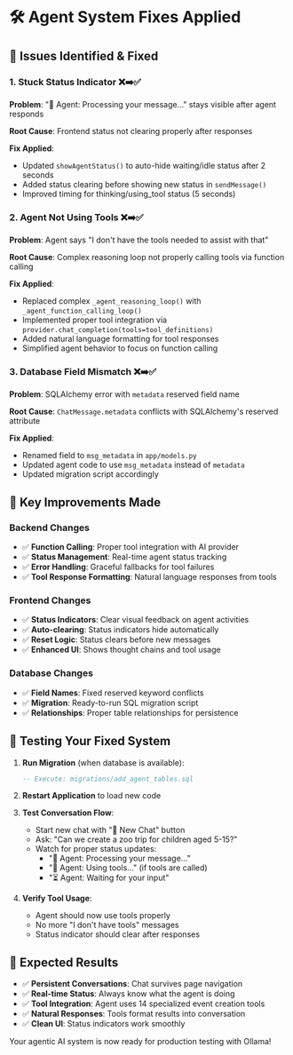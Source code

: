 # 🛠️ Agent System Fixes Applied

## 🚨 **Issues Identified & Fixed**

### 1. **Stuck Status Indicator** ❌➡️✅
**Problem**: "🤔 Agent: Processing your message..." stays visible after agent responds

**Root Cause**: Frontend status not clearing properly after responses

**Fix Applied**:
- Updated `showAgentStatus()` to auto-hide waiting/idle status after 2 seconds
- Added status clearing before showing new status in `sendMessage()`
- Improved timing for thinking/using_tool status (5 seconds)

### 2. **Agent Not Using Tools** ❌➡️✅
**Problem**: Agent says "I don't have the tools needed to assist with that"

**Root Cause**: Complex reasoning loop not properly calling tools via function calling

**Fix Applied**:
- Replaced complex `_agent_reasoning_loop()` with `_agent_function_calling_loop()`
- Implemented proper tool integration via `provider.chat_completion(tools=tool_definitions)`
- Added natural language formatting for tool responses
- Simplified agent behavior to focus on function calling

### 3. **Database Field Mismatch** ❌➡️✅
**Problem**: SQLAlchemy error with `metadata` reserved field name

**Root Cause**: `ChatMessage.metadata` conflicts with SQLAlchemy's reserved attribute

**Fix Applied**:
- Renamed field to `msg_metadata` in `app/models.py`
- Updated agent code to use `msg_metadata` instead of `metadata`
- Updated migration script accordingly

## 🎯 **Key Improvements Made**

### **Backend Changes**
- ✅ **Function Calling**: Proper tool integration with AI provider
- ✅ **Status Management**: Real-time agent status tracking
- ✅ **Error Handling**: Graceful fallbacks for tool failures
- ✅ **Tool Response Formatting**: Natural language responses from tools

### **Frontend Changes** 
- ✅ **Status Indicators**: Clear visual feedback on agent activities
- ✅ **Auto-clearing**: Status indicators hide automatically
- ✅ **Reset Logic**: Status clears before new messages
- ✅ **Enhanced UI**: Shows thought chains and tool usage

### **Database Changes**
- ✅ **Field Names**: Fixed reserved keyword conflicts
- ✅ **Migration**: Ready-to-run SQL migration script
- ✅ **Relationships**: Proper table relationships for persistence

## 🚀 **Testing Your Fixed System**

1. **Run Migration** (when database is available):
   ```sql
   -- Execute: migrations/add_agent_tables.sql
   ```

2. **Restart Application** to load new code

3. **Test Conversation Flow**:
   - Start new chat with "📝 New Chat" button
   - Ask: "Can we create a zoo trip for children aged 5-15?"
   - Watch for proper status updates:
     - "🤔 Agent: Processing your message..."
     - "🔧 Agent: Using tools..." (if tools are called)
     - "⏳ Agent: Waiting for your input"

4. **Verify Tool Usage**:
   - Agent should now use tools properly
   - No more "I don't have tools" messages
   - Status indicator should clear after responses

## 🎉 **Expected Results**

- ✅ **Persistent Conversations**: Chat survives page navigation
- ✅ **Real-time Status**: Always know what the agent is doing
- ✅ **Tool Integration**: Agent uses 14 specialized event creation tools
- ✅ **Natural Responses**: Tools format results into conversation
- ✅ **Clean UI**: Status indicators work smoothly

Your agentic AI system is now ready for production testing with Ollama! 